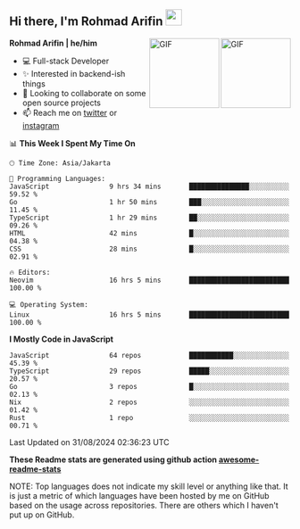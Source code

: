 ## Hi there, I'm Rohmad Arifin <img src="https://github.com/TheDudeThatCode/TheDudeThatCode/blob/master/Assets/Hi.gif" width="29px">

<img align="right" alt="GIF" height="125px" src="https://i.giphy.com/media/LMt9638dO8dftAjtco/200.webp" />
<img align="right" alt="GIF" height="125px" src="https://media3.giphy.com/media/ln7z2eWriiQAllfVcn/200w.webp" />

**Rohmad Arifin | he/him**

- 💻 Full-stack Developer
- ✨ Interested in backend-ish things
- 👯 Looking to collaborate on some open source projects
- 📫 Reach me on [twitter](https://twitter.com/arifinoid) or [instagram](https://instagram.com/arifinoid)

<!--
**arifinoid/arifinoid** is a ✨ _special_ ✨ repository because its `README.md` (this file) appears on your GitHub profile.

Here are some ideas to get you started:

- 🔭 I’m currently working on ...
- 🌱 I’m currently learning ...
- 👯 I’m looking to collaborate on ...
- 🤔 I’m looking for help with ...
- 💬 Ask me about ...
- 📫 How to reach me: ...
- 😄 Pronouns: ...
- ⚡ Fun fact: ...
-->

<!--START_SECTION:waka-->
📊 **This Week I Spent My Time On** 

```text
🕑︎ Time Zone: Asia/Jakarta

💬 Programming Languages: 
JavaScript               9 hrs 34 mins       ███████████████░░░░░░░░░░   59.52 % 
Go                       1 hr 50 mins        ███░░░░░░░░░░░░░░░░░░░░░░   11.45 % 
TypeScript               1 hr 29 mins        ██░░░░░░░░░░░░░░░░░░░░░░░   09.26 % 
HTML                     42 mins             █░░░░░░░░░░░░░░░░░░░░░░░░   04.38 % 
CSS                      28 mins             █░░░░░░░░░░░░░░░░░░░░░░░░   02.91 % 

🔥 Editors: 
Neovim                   16 hrs 5 mins       █████████████████████████   100.00 % 

💻 Operating System: 
Linux                    16 hrs 5 mins       █████████████████████████   100.00 % 
```

**I Mostly Code in JavaScript** 

```text
JavaScript               64 repos            ███████████░░░░░░░░░░░░░░   45.39 % 
TypeScript               29 repos            █████░░░░░░░░░░░░░░░░░░░░   20.57 % 
Go                       3 repos             █░░░░░░░░░░░░░░░░░░░░░░░░   02.13 % 
Nix                      2 repos             ░░░░░░░░░░░░░░░░░░░░░░░░░   01.42 % 
Rust                     1 repo              ░░░░░░░░░░░░░░░░░░░░░░░░░   00.71 % 
```




 Last Updated on 31/08/2024 02:36:23 UTC
<!--END_SECTION:waka-->

**These Readme stats are generated using github action [awesome-readme-stats](https://github.com/anmol098/waka-readme-stats)**

NOTE: Top languages does not indicate my skill level or anything like that. It is just a metric of which languages have been hosted by me on GitHub based on the usage across repositories. There are others which I haven't put up on GitHub.

